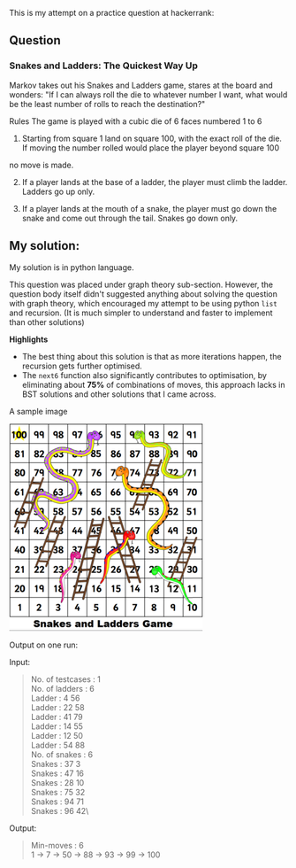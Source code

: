 This is my attempt on a practice question at hackerrank:

## Question

### Snakes and Ladders: The Quickest Way Up

Markov takes out his Snakes and Ladders game, stares at the board and wonders: "If I can always roll the die to whatever number I want, what would be the least number of rolls to reach the destination?"

Rules The game is played with a cubic die of 6 faces numbered 1 to 6
  
1. Starting from square 1 land on square 100, with the exact roll of the die. If moving the number rolled would place the player beyond square 100

no move is made.

2. If a player lands at the base of a ladder, the player must climb the ladder. Ladders go up only.

3. If a player lands at the mouth of a snake, the player must go down the snake and come out through the tail. Snakes go down only.

## My solution:

My solution is in python language.

This question was placed under graph theory sub-section. However, the question body itself didn't suggested anything about solving the question with graph theory, which encouraged my attempt to be using python `list` and recursion. (It is much simpler to understand and faster to implement than other solutions)

**Highlights**
* The best thing about this solution is that as more iterations happen, the recursion gets further optimised.
* The `next6` function also significantly contributes to optimisation, by eliminating about **75%** of combinations of moves, this approach lacks in BST solutions and other solutions that I came across.

A sample image

![](snake_ladders_demo.png)

Output on one run:

Input:

> No. of testcases : 1           
No. of ladders : 6\
Ladder : 4 56\
Ladder : 22 58\
Ladder : 41 79\
Ladder : 14 55\
Ladder : 12 50\
Ladder : 54 88\
No. of snakes : 6\
Snakes : 37 3\
Snakes : 47 16\
Snakes : 28 10\
Snakes : 75 32\
Snakes : 94 71\
Snakes : 96 42\

Output:

> Min-moves : 6\
1 -> 7 -> 50 -> 88 -> 93 -> 99 -> 100
